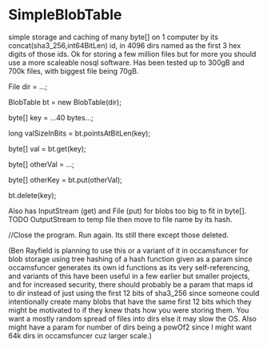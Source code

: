 # SimpleBlobTable
simple storage and caching of many byte[] on 1 computer by its concat(sha3_256,int64BitLen) id, in 4096 dirs named as the first 3 hex digits of those ids. Ok for storing a few million files but for more you should use a more scaleable nosql software. Has been tested up to 300gB and 700k files, with biggest file being 70gB.

File dir = ...;

BlobTable bt = new BlobTable(dir);

byte[] key = ...40 bytes...;

long valSizeInBits = bt.pointsAtBitLen(key);

byte[] val = bt.get(key);

byte[] otherVal = ...;

byte[] otherKey = bt.put(otherVal);

bt.delete(key);

Also has InputStream (get) and File (put) for blobs too big to fit in byte[]. TODO OutputStream to temp file then move to file name by its hash.

//Close the program. Run again. Its still there except those deleted.

(Ben Rayfield is planning to use this or a variant of it in occamsfuncer for blob storage using tree hashing of a hash function given as a param since occamsfuncer generates its own id functions as its very self-referencing, and variants of this have been useful in a few earlier but smaller projects, and for increased security, there should probably be a param that maps id to dir instead of just using the first 12 bits of sha3_256 since someone could intentionally create many blobs that have the same first 12 bits which they might be motivated to if they knew thats how you were storing them. You want a mostly random spread of files into dirs else it may slow the OS. Also might have a param for number of dirs being a powOf2 since I might want 64k dirs in occamsfuncer cuz larger scale.)
